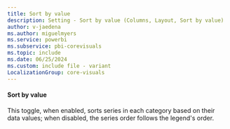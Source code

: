 ```yaml
---
title: Sort by value
description: Setting - Sort by value (Columns, Layout, Sort by value)
author: v-jaedena
ms.author: miguelmyers
ms.service: powerbi
ms.subservice: pbi-corevisuals
ms.topic: include
ms.date: 06/25/2024
ms.custom: include file - variant
LocalizationGroup: core-visuals
---
```

#### Sort by value

This toggle, when enabled, sorts series in each category based on their data values; when disabled, the series order follows the legend's order.

